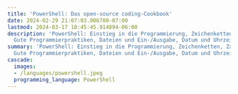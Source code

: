 ```yaml
---
title: 'PowerShell: Das open-source coding-Cookbook'
date: 2024-02-29 21:07:03.006780-07:00
lastmod: 2024-03-17 18:45:45.914894-06:00
description: 'PowerShell: Einstieg in die Programmierung, Zeichenketten, Zahlen, Datenstrukturen,
  Gute Programmierpraktiken, Dateien und Ein-/Ausgabe, Datum und Uhrzeit…'
summary: 'PowerShell: Einstieg in die Programmierung, Zeichenketten, Zahlen, Datenstrukturen,
  Gute Programmierpraktiken, Dateien und Ein-/Ausgabe, Datum und Uhrzeit…'
cascade:
  images:
  - /languages/powershell.jpeg
  programming_language: PowerShell
---
```

